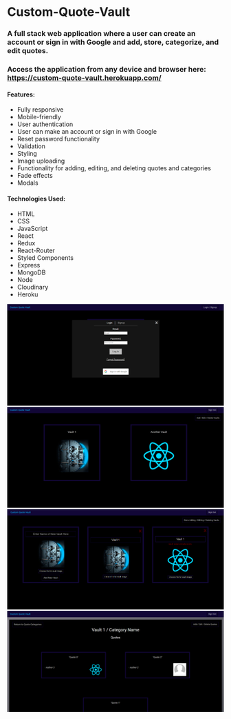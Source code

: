 # Custom-Quote-Vault
### A full stack web application where a user can create an account or sign in with Google and add, store, categorize, and edit quotes.

### Access the application from any device and browser here: https://custom-quote-vault.herokuapp.com/

#### Features:
- Fully responsive
- Mobile-friendly
- User authentication
- User can make an account or sign in with Google
- Reset password functionality
- Validation
- Styling
- Image uploading
- Functionality for adding, editing, and deleting quotes and categories
- Fade effects
- Modals

#### Technologies Used:
- HTML
- CSS
- JavaScript
- React
- Redux
- React-Router
- Styled Components
- Express
- MongoDB
- Node
- Cloudinary
- Heroku

![login](images/login.PNG)
![img1](images/img1.PNG)
![img2](images/img2.png)
![img3](images/img3.PNG)
